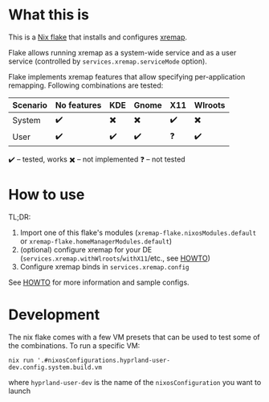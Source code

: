 # What this is

This is a [Nix flake](https://nixos.wiki/wiki/Flakes) that installs and configures [xremap](https://github.com/k0kubun/xremap).

Flake allows running xremap as a system-wide service and as a user service (controlled by `services.xremap.serviceMode` option).

Flake implements xremap features that allow specifying per-application remapping. Following combinations are tested:

| Scenario | No features | KDE | Gnome | X11 | Wlroots |
| - | - | - | - | - | - |
| System | :heavy_check_mark: | :heavy_multiplication_x: | :heavy_multiplication_x: | :heavy_check_mark: | :heavy_multiplication_x: |
| User   | :heavy_check_mark: | :heavy_check_mark: |  :heavy_check_mark:       | :question: | :heavy_check_mark:           |

:heavy_check_mark: – tested, works
:heavy_multiplication_x: – not implemented
:question: – not tested

# How to use

TL;DR:

1. Import one of this flake's modules (`xremap-flake.nixosModules.default` or `xremap-flake.homeManagerModules.default`)
2. (optional) configure xremap for your DE (`services.xremap.withWlroots`/`withX11`/etc., see [HOWTO](./docs/HOWTO.md))
3. Configure xremap binds in `services.xremap.config`

See [HOWTO](./docs/HOWTO.md) for more information and sample configs.

# Development

The nix flake comes with a few VM presets that can be used to test some of the combinations. To run a specific VM:

```shell
nix run '.#nixosConfigurations.hyprland-user-dev.config.system.build.vm
```

where `hyprland-user-dev` is the name of the `nixosConfiguration` you want to launch
